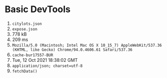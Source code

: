 # Basic DevTools

1. `citylots.json`
2. `expose.json`
3. 778 kB
4. 209 ms
5. `Mozilla/5.0 (Macintosh; Intel Mac OS X 10_15_7) AppleWebKit/537.36 (KHTML, like Gecko) Chrome/94.0.4606.61 Safari/537.36`
6. `cache-bur17557-BUR`
7. Tue, 12 Oct 2021 18:38:02 GMT
8. `application/json; charset=utf-8`
9. `fetchData()`